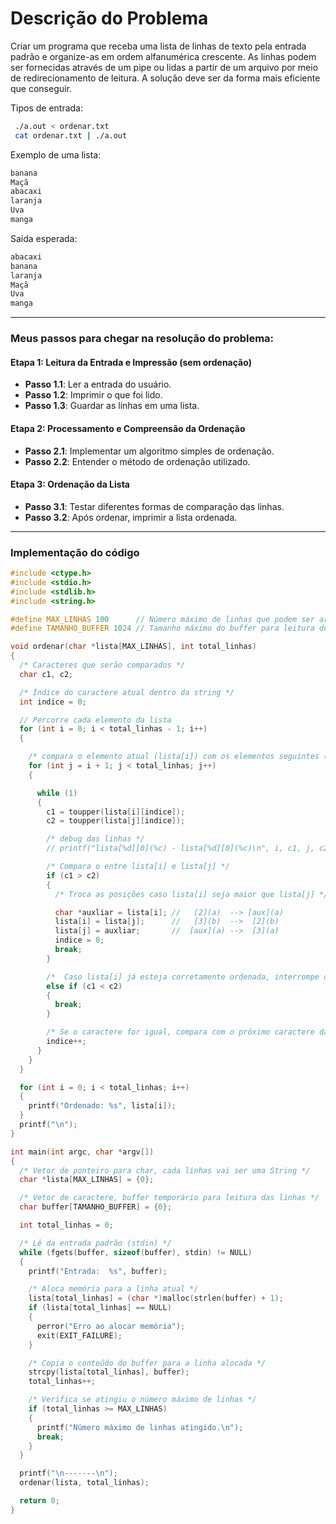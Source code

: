 # Descrição do Problema

Criar um programa que receba uma lista de linhas de texto pela entrada padrão e organize-as em ordem alfanumérica crescente. As linhas podem ser fornecidas através de um pipe ou lidas a partir de um arquivo por meio de redirecionamento de leitura. A solução deve ser da forma mais eficiente que conseguir.

Tipos de entrada:
```bash
 ./a.out < ordenar.txt
 cat ordenar.txt | ./a.out
```

Exemplo de uma lista:
```bash
banana
Maçã
abacaxi
laranja
Uva
manga
````
Saída esperada:
```bash
abacaxi
banana
laranja
Maçã
Uva
manga
```
---
### Meus passos para chegar na resolução do problema:
#### Etapa 1: Leitura da Entrada e Impressão (sem ordenação)
   - **Passo 1.1**: Ler a entrada do usuário.
   - **Passo 1.2**: Imprimir o que foi lido.
   - **Passo 1.3**: Guardar as linhas em uma lista.

#### Etapa 2: Processamento e Compreensão da Ordenação
   - **Passo 2.1**: Implementar um algoritmo simples de ordenação.
   - **Passo 2.2**: Entender o método de ordenação utilizado.

#### Etapa 3: Ordenação da Lista
   - **Passo 3.1**: Testar diferentes formas de comparação das linhas.
   - **Passo 3.2**: Após ordenar, imprimir a lista ordenada.
---
### Implementação do código
```c
#include <ctype.h>
#include <stdio.h>
#include <stdlib.h>
#include <string.h>

#define MAX_LINHAS 100      // Número máximo de linhas que podem ser armazenadas
#define TAMANHO_BUFFER 1024 // Tamanho máximo do buffer para leitura de cada linha

void ordenar(char *lista[MAX_LINHAS], int total_linhas)
{
  /* Caracteres que serão comparados */
  char c1, c2;

  /* Índice do caractere atual dentro da string */
  int indice = 0;

  // Percorre cada elemento da lista
  for (int i = 0; i < total_linhas - 1; i++)
  {

    /* compara o elemento atual (lista[i]) com os elementos seguintes (lista[j]) */
    for (int j = i + 1; j < total_linhas; j++)
    {

      while (1)
      {
        c1 = toupper(lista[i][indice]);
        c2 = toupper(lista[j][indice]);

        /* debug das linhas */
        // printf("lista[%d][0](%c) - lista[%d][0](%c)\n", i, c1, j, c2);

        /* Compara o entre lista[i] e lista[j] */
        if (c1 > c2)
        {
          /* Troca as posições caso lista[i] seja maior que lista[j] */

          char *auxliar = lista[i]; //   [2](a)  --> [aux](a)
          lista[i] = lista[j];      //   [3](b)  -->  [2](b)
          lista[j] = auxliar;       //  [aux](a) -->  [3](a)
          indice = 0;
          break;
        }

        /*  Caso lista[i] já esteja corretamente ordenada, interrompe o loop */
        else if (c1 < c2)
        {
          break;
        }

        /* Se o caractere for igual, compara com o próximo caractere da string */
        indice++;
      }
    }
  }

  for (int i = 0; i < total_linhas; i++)
  {
    printf("Ordenado: %s", lista[i]);
  }
  printf("\n");
}

int main(int argc, char *argv[])
{
  /* Vetor de ponteiro para char, cada linhas vai ser uma String */
  char *lista[MAX_LINHAS] = {0};

  /* Vetor de caractere, buffer temporário para leitura das linhas */
  char buffer[TAMANHO_BUFFER] = {0};

  int total_linhas = 0;

  /* Lê da entrada padrão (stdin) */
  while (fgets(buffer, sizeof(buffer), stdin) != NULL)
  {
    printf("Entrada:  %s", buffer);

    /* Aloca memória para a linha atual */
    lista[total_linhas] = (char *)malloc(strlen(buffer) + 1);
    if (lista[total_linhas] == NULL)
    {
      perror("Erro ao alocar memória");
      exit(EXIT_FAILURE);
    }

    /* Copia o conteúdo do buffer para a linha alocada */
    strcpy(lista[total_linhas], buffer);
    total_linhas++;

    /* Verifica se atingiu o número máximo de linhas */
    if (total_linhas >= MAX_LINHAS)
    {
      printf("Número máximo de linhas atingido.\n");
      break;
    }
  }

  printf("\n-------\n");
  ordenar(lista, total_linhas);

  return 0;
}
```

